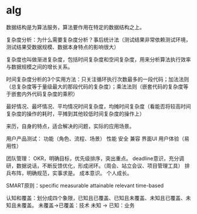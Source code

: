 # alg

数据结构是为算法服务，算法要作用在特定的数据结构之上。

复杂度分析：为什么需要复杂度分析？事后统计法（测试结果非常依赖测试环境，测试结果受数据规模、数据本身特点的影响很大）

复杂度也叫做渐进复杂度，包括时间复杂度和空间复杂度，用来分析算法执行效率与数据规模之间的增长关系。

时间复杂度分析的3个实用方法：只关注循环执行次数最多的一段代码；加法法则（总复杂度等于量级最大的那段代码的复杂度）；乘法法则（嵌套代码的复杂度等于嵌套内外代码复杂度的乘积）

最好情况、最坏情况、平均情况时间复杂度，均摊时间复杂度（看能否将较高时间复杂度的操作的耗时，平摊到其他较低时间复杂度的操作上）


来历，自身的特点，适合解决的问题，实际的应用场景。




用户产品测试：
 功能（角色、流程、场景）
 性能
 安全
 兼容
 界面UI
 用户体验（易用性）


团队管理：
	OKR，明确目标，优先级排序，突出重点。
	deadline意识，充分调研，数据说话，不断反馈优化，形成闭环。（周会、站立会议、项目管理工具）
	排兵布阵，明确规范，实事求是。
	成本意识。
	个人成长。


SMART原则：specific measurable attainable relevant time-based


认知和覆盖：划分成四个象限，已知且已覆盖、已知且未覆盖、未知且已覆盖、未知且未覆盖。
未覆盖->已覆盖：技术
未知  ->  已知：业务
